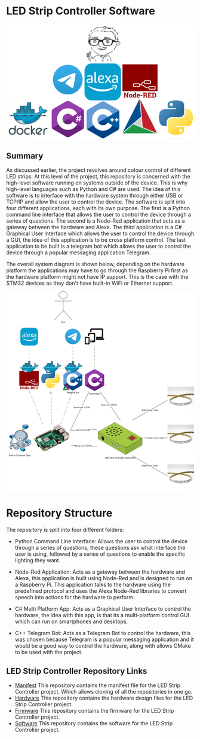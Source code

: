 # LED Strip Controller Software

<center>
<img src="docs/Languages_And_Tools.png">
</center>

## Summary

As discussed earlier, the project revolves around colour control of different LED strips. At this level of the project, this repository is concerned with the high-level software running on systems outside of the device. This is why high-level languages such as Python and C# are used. The idea of this software is to interface with the hardware system through either USB or TCP/IP and allow the user to control the device. The software is split into four different applications, each with its own purpose. The first is a Python command line interface that allows the user to control the device through a series of questions. The second is a Node-Red application that acts as a gateway between the hardware and Alexa. The third application is a C# Graphical User Interface which allows the user to control the device through a GUI, the idea of this application is to be cross platform control. The last application to be built is a telegram bot which allows the user to control the device through a popular messaging application Telegram.

The overall system diagram is shown below, depending on the hardware platform the applications may have to go through the Raspberry Pi first as the hardware platform might not have IP support. This is the case with the STM32 devices as they don't have built-in WiFi or Ethernet support.

<center>
<img src ="docs/High_Level_System_Diagram.png">
</center>

# Repository Structure

The repository is split into four different folders: 

- Python Command Line Interface: Allows the user to control the device through a series of questions, these questions ask what interface the user is using, followed by a series of questions to enable the specific lighting they want.


- Node-Red Application: Acts as a gateway between the hardware and Alexa, this application is built using Node-Red and is designed to run on a Raspberry Pi. This application talks to the hardware using the predefined protocol and uses the Alexa Node-Red libraries to convert speech into actions for the hardware to perform.

- C# Multi Platform App: Acts as a Graphical User Interface to control the hardware, the idea with this app, is that its a multi-platform control GUI which can run on smartphones and desktops.

- C++ Telegram Bot: Acts as a Telegram Bot to control the hardware, this was chosen because Telegram is a popular messaging application and it would be a good way to control the hardware, along with allows CMake to be used with the project.


## LED Strip Controller Repository Links

- [Manifest](https://github.com/ScottGibb/LED-Strip-Controller-Manifest) This repository contains the manifest file for the LED Strip Controller project. Which allows cloning of all the repositories in one go.
- [Hardware](https://github.com/ScottGibb/LED-Strip-Controller-Hardware) This repository contains the hardware design files for the LED Strip Controller project.
- [Firmware](https://github.com/ScottGibb/LED-Strip-Controller-Firmware) This repository contains the firmware for the LED Strip Controller project.
- [Software](https://github.com/ScottGibb/LED-Strip-Controller-Software) This repository contains the software for the LED Strip Controller project.
